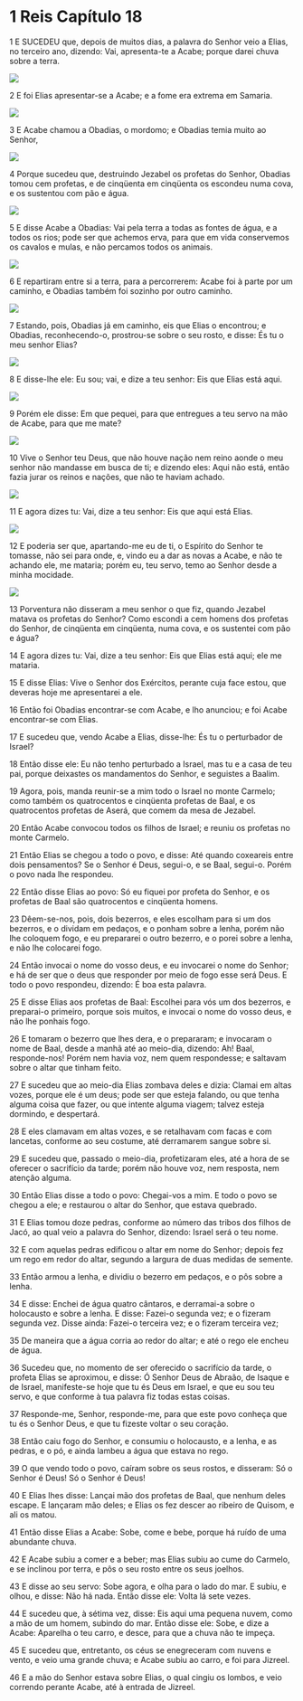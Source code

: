 # 1 Reis Capítulo 18

1	E SUCEDEU que, depois de muitos dias, a palavra do Senhor veio a Elias, no terceiro ano, dizendo: Vai, apresenta-te a Acabe; porque darei chuva sobre a terra.

![](.img/11_1Ki_18_01_RG.jpg)

2	E foi Elias apresentar-se a Acabe; e a fome era extrema em Samaria.

![](.img/11_1Ki_18_02_RG.jpg)

3	E Acabe chamou a Obadias, o mordomo; e Obadias temia muito ao Senhor,

![](.img/11_1Ki_18_03_RG.jpg)

4	Porque sucedeu que, destruindo Jezabel os profetas do Senhor, Obadias tomou cem profetas, e de cinqüenta em cinqüenta os escondeu numa cova, e os sustentou com pão e água.

![](.img/11_1Ki_18_04_RG.jpg)

5	E disse Acabe a Obadias: Vai pela terra a todas as fontes de água, e a todos os rios; pode ser que achemos erva, para que em vida conservemos os cavalos e mulas, e não percamos todos os animais.

![](.img/11_1Ki_18_05_RG.jpg)

6	E repartiram entre si a terra, para a percorrerem: Acabe foi à parte por um caminho, e Obadias também foi sozinho por outro caminho.

![](.img/11_1Ki_18_06_RG.jpg)

7	Estando, pois, Obadias já em caminho, eis que Elias o encontrou; e Obadias, reconhecendo-o, prostrou-se sobre o seu rosto, e disse: És tu o meu senhor Elias?

![](.img/11_1Ki_18_07_RG.jpg)

8	E disse-lhe ele: Eu sou; vai, e dize a teu senhor: Eis que Elias está aqui.

![](.img/11_1Ki_18_08_RG.jpg)

9	Porém ele disse: Em que pequei, para que entregues a teu servo na mão de Acabe, para que me mate?

![](.img/11_1Ki_18_09_RG.jpg)

10	Vive o Senhor teu Deus, que não houve nação nem reino aonde o meu senhor não mandasse em busca de ti; e dizendo eles: Aqui não está, então fazia jurar os reinos e nações, que não te haviam achado.

![](.img/11_1Ki_18_10_RG.jpg)

11	E agora dizes tu: Vai, dize a teu senhor: Eis que aqui está Elias.

![](.img/11_1Ki_18_11_RG.jpg)

12	E poderia ser que, apartando-me eu de ti, o Espírito do Senhor te tomasse, não sei para onde, e, vindo eu a dar as novas a Acabe, e não te achando ele, me mataria; porém eu, teu servo, temo ao Senhor desde a minha mocidade.

![](.img/11_1Ki_18_12_RG.jpg)

13	Porventura não disseram a meu senhor o que fiz, quando Jezabel matava os profetas do Senhor? Como escondi a cem homens dos profetas do Senhor, de cinqüenta em cinqüenta, numa cova, e os sustentei com pão e água?

14	E agora dizes tu: Vai, dize a teu senhor: Eis que Elias está aqui; ele me mataria.

15	E disse Elias: Vive o Senhor dos Exércitos, perante cuja face estou, que deveras hoje me apresentarei a ele.

16	Então foi Obadias encontrar-se com Acabe, e lho anunciou; e foi Acabe encontrar-se com Elias.

17	E sucedeu que, vendo Acabe a Elias, disse-lhe: És tu o perturbador de Israel?

18	Então disse ele: Eu não tenho perturbado a Israel, mas tu e a casa de teu pai, porque deixastes os mandamentos do Senhor, e seguistes a Baalim.

19	Agora, pois, manda reunir-se a mim todo o Israel no monte Carmelo; como também os quatrocentos e cinqüenta profetas de Baal, e os quatrocentos profetas de Aserá, que comem da mesa de Jezabel.

20	Então Acabe convocou todos os filhos de Israel; e reuniu os profetas no monte Carmelo.

21	Então Elias se chegou a todo o povo, e disse: Até quando coxeareis entre dois pensamentos? Se o Senhor é Deus, segui-o, e se Baal, segui-o. Porém o povo nada lhe respondeu.

22	Então disse Elias ao povo: Só eu fiquei por profeta do Senhor, e os profetas de Baal são quatrocentos e cinqüenta homens.

23	Dêem-se-nos, pois, dois bezerros, e eles escolham para si um dos bezerros, e o dividam em pedaços, e o ponham sobre a lenha, porém não lhe coloquem fogo, e eu prepararei o outro bezerro, e o porei sobre a lenha, e não lhe colocarei fogo.

24	Então invocai o nome do vosso deus, e eu invocarei o nome do Senhor; e há de ser que o deus que responder por meio de fogo esse será Deus. E todo o povo respondeu, dizendo: É boa esta palavra.

25	E disse Elias aos profetas de Baal: Escolhei para vós um dos bezerros, e preparai-o primeiro, porque sois muitos, e invocai o nome do vosso deus, e não lhe ponhais fogo.

26	E tomaram o bezerro que lhes dera, e o prepararam; e invocaram o nome de Baal, desde a manhã até ao meio-dia, dizendo: Ah! Baal, responde-nos! Porém nem havia voz, nem quem respondesse; e saltavam sobre o altar que tinham feito.

27	E sucedeu que ao meio-dia Elias zombava deles e dizia: Clamai em altas vozes, porque ele é um deus; pode ser que esteja falando, ou que tenha alguma coisa que fazer, ou que intente alguma viagem; talvez esteja dormindo, e despertará.

28	E eles clamavam em altas vozes, e se retalhavam com facas e com lancetas, conforme ao seu costume, até derramarem sangue sobre si.

29	E sucedeu que, passado o meio-dia, profetizaram eles, até a hora de se oferecer o sacrifício da tarde; porém não houve voz, nem resposta, nem atenção alguma.

30	Então Elias disse a todo o povo: Chegai-vos a mim. E todo o povo se chegou a ele; e restaurou o altar do Senhor, que estava quebrado.

31	E Elias tomou doze pedras, conforme ao número das tribos dos filhos de Jacó, ao qual veio a palavra do Senhor, dizendo: Israel será o teu nome.

32	E com aquelas pedras edificou o altar em nome do Senhor; depois fez um rego em redor do altar, segundo a largura de duas medidas de semente.

33	Então armou a lenha, e dividiu o bezerro em pedaços, e o pôs sobre a lenha.

34	E disse: Enchei de água quatro cântaros, e derramai-a sobre o holocausto e sobre a lenha. E disse: Fazei-o segunda vez; e o fizeram segunda vez. Disse ainda: Fazei-o terceira vez; e o fizeram terceira vez;

35	De maneira que a água corria ao redor do altar; e até o rego ele encheu de água.

36	Sucedeu que, no momento de ser oferecido o sacrifício da tarde, o profeta Elias se aproximou, e disse: Ó Senhor Deus de Abraão, de Isaque e de Israel, manifeste-se hoje que tu és Deus em Israel, e que eu sou teu servo, e que conforme à tua palavra fiz todas estas coisas.

37	Responde-me, Senhor, responde-me, para que este povo conheça que tu és o Senhor Deus, e que tu fizeste voltar o seu coração.

38	Então caiu fogo do Senhor, e consumiu o holocausto, e a lenha, e as pedras, e o pó, e ainda lambeu a água que estava no rego.

39	O que vendo todo o povo, caíram sobre os seus rostos, e disseram: Só o Senhor é Deus! Só o Senhor é Deus!

40	E Elias lhes disse: Lançai mão dos profetas de Baal, que nenhum deles escape. E lançaram mão deles; e Elias os fez descer ao ribeiro de Quisom, e ali os matou.

41	Então disse Elias a Acabe: Sobe, come e bebe, porque há ruído de uma abundante chuva.

42	E Acabe subiu a comer e a beber; mas Elias subiu ao cume do Carmelo, e se inclinou por terra, e pôs o seu rosto entre os seus joelhos.

43	E disse ao seu servo: Sobe agora, e olha para o lado do mar. E subiu, e olhou, e disse: Não há nada. Então disse ele: Volta lá sete vezes.

44	E sucedeu que, à sétima vez, disse: Eis aqui uma pequena nuvem, como a mão de um homem, subindo do mar. Então disse ele: Sobe, e dize a Acabe: Aparelha o teu carro, e desce, para que a chuva não te impeça.

45	E sucedeu que, entretanto, os céus se enegreceram com nuvens e vento, e veio uma grande chuva; e Acabe subiu ao carro, e foi para Jizreel.

46	E a mão do Senhor estava sobre Elias, o qual cingiu os lombos, e veio correndo perante Acabe, até à entrada de Jizreel.

